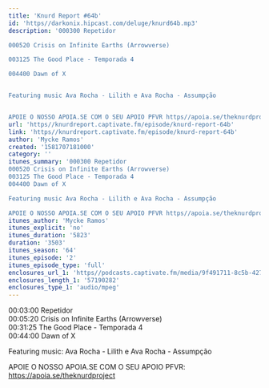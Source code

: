 ```yaml
---
title: 'Knurd Report #64b'
id: 'https//darkonix.hipcast.com/deluge/knurd64b.mp3'
description: '000300 Repetidor

000520 Crisis on Infinite Earths (Arrowverse)

003125 The Good Place - Temporada 4

004400 Dawn of X


Featuring music Ava Rocha - Lilith e Ava Rocha - Assumpção


APOIE O NOSSO APOIA.SE COM O SEU APOIO PFVR https//apoia.se/theknurdproject'
url: 'https//knurdreport.captivate.fm/episode/knurd-report-64b'
link: 'https//knurdreport.captivate.fm/episode/knurd-report-64b'
author: 'Mycke Ramos'
created: '1581707181000'
category: ''
itunes_summary: '000300 Repetidor
000520 Crisis on Infinite Earths (Arrowverse)
003125 The Good Place - Temporada 4
004400 Dawn of X

Featuring music Ava Rocha - Lilith e Ava Rocha - Assumpção

APOIE O NOSSO APOIA.SE COM O SEU APOIO PFVR https//apoia.se/theknurdproject'
itunes_author: 'Mycke Ramos'
itunes_explicit: 'no'
itunes_duration: '5823'
duration: '3503'
itunes_season: '64'
itunes_episode: '2'
itunes_episode_type: 'full'
enclosures_url_1: 'https//podcasts.captivate.fm/media/9f491711-8c5b-427a-954c-b32dd5ed771f/knurd64b_tc.mp3'
enclosures_length_1: '57190282'
enclosures_type_1: 'audio/mpeg'
---
```

00:03:00 Repetidor  
00:05:20 Crisis on Infinite Earths (Arrowverse)  
00:31:25 The Good Place - Temporada 4  
00:44:00 Dawn of X

Featuring music: Ava Rocha - Lilith e Ava Rocha - Assumpção

APOIE O NOSSO APOIA.SE COM O SEU APOIO PFVR: https://apoia.se/theknurdproject